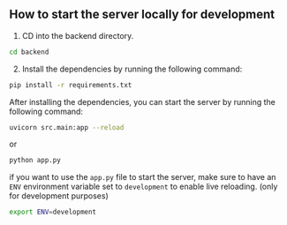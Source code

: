 ## How to start the server locally for development

1. CD into the backend directory.

```bash
cd backend
```

2. Install the dependencies by running the following command:

```bash
pip install -r requirements.txt
```

After installing the dependencies, you can start the server by running the following command:

```bash
uvicorn src.main:app --reload
```

or

```bash
python app.py
```

if you want to use the `app.py` file to start the server, make sure to have an `ENV` environment variable set to `development` to enable live reloading. (only for development purposes)

```bash
export ENV=development
```
